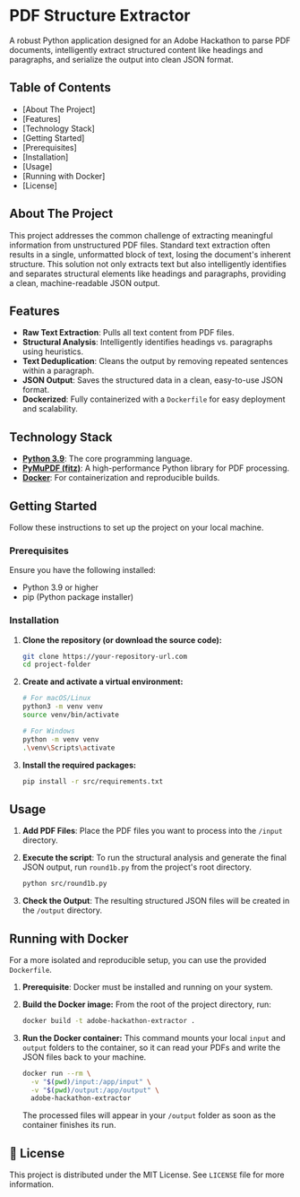 
# PDF Structure Extractor

A robust Python application designed for an Adobe Hackathon to parse PDF documents, intelligently extract structured content like headings and paragraphs, and serialize the output into clean JSON format.

## Table of Contents

  - [About The Project]
  - [Features]
  - [Technology Stack]
  - [Getting Started]
  - [Prerequisites]
  - [Installation]
  - [Usage]
  - [Running with Docker]
  - [License]
 
## About The Project

This project addresses the common challenge of extracting meaningful information from unstructured PDF files. Standard text extraction often results in a single, unformatted block of text, losing the document's inherent structure. This solution not only extracts text but also intelligently identifies and separates structural elements like headings and paragraphs, providing a clean, machine-readable JSON output.

## Features

  - **Raw Text Extraction**: Pulls all text content from PDF files.
  - **Structural Analysis**: Intelligently identifies headings vs. paragraphs using heuristics.
  - **Text Deduplication**: Cleans the output by removing repeated sentences within a paragraph.
  - **JSON Output**: Saves the structured data in a clean, easy-to-use JSON format.
  - **Dockerized**: Fully containerized with a `Dockerfile` for easy deployment and scalability.

## Technology Stack

  - **[Python 3.9](https://www.python.org/)**: The core programming language.
  - **[PyMuPDF (fitz)](https://github.com/pymupdf/PyMuPDF)**: A high-performance Python library for PDF processing.
  - **[Docker](https://www.docker.com/)**: For containerization and reproducible builds.

## Getting Started

Follow these instructions to set up the project on your local machine.

### Prerequisites

Ensure you have the following installed:

  - Python 3.9 or higher
  - pip (Python package installer)

### Installation

1.  **Clone the repository (or download the source code):**
    ```sh
    git clone https://your-repository-url.com
    cd project-folder
    ```
2.  **Create and activate a virtual environment:**
    ```sh
    # For macOS/Linux
    python3 -m venv venv
    source venv/bin/activate

    # For Windows
    python -m venv venv
    .\venv\Scripts\activate
    ```
3.  **Install the required packages:**
    ```sh
    pip install -r src/requirements.txt
    ```

## Usage

1.  **Add PDF Files**: Place the PDF files you want to process into the `/input` directory.

2.  **Execute the script**: To run the structural analysis and generate the final JSON output, run `round1b.py` from the project's root directory.

    ```sh
    python src/round1b.py
    ```

3.  **Check the Output**: The resulting structured JSON files will be created in the `/output` directory.

##  Running with Docker

For a more isolated and reproducible setup, you can use the provided `Dockerfile`.

1.  **Prerequisite**: Docker must be installed and running on your system.

2.  **Build the Docker image:**
    From the root of the project directory, run:

    ```sh
    docker build -t adobe-hackathon-extractor .
    ```

3.  **Run the Docker container:**
    This command mounts your local `input` and `output` folders to the container, so it can read your PDFs and write the JSON files back to your machine.

    ```sh
    docker run --rm \
      -v "$(pwd)/input:/app/input" \
      -v "$(pwd)/output:/app/output" \
      adobe-hackathon-extractor
    ```

    The processed files will appear in your `/output` folder as soon as the container finishes its run.

## 📄 License

This project is distributed under the MIT License. See `LICENSE` file for more information.
